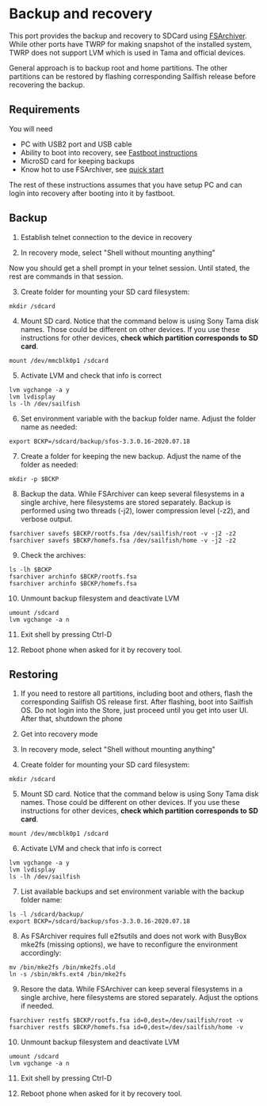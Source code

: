# Backup and recovery

This port provides the backup and recovery to SDCard using [FSArchiver](https://www.fsarchiver.org/). While other ports have TWRP for making 
snapshot of the installed system, TWRP does not support LVM which is used in Tama and official devices.

General approach is to backup root and home partitions. The other partitions can be restored by flashing corresponding Sailfish release
before recovering the backup.

## Requirements

You will need 

* PC with USB2 port and USB cable
* Ability to boot into recovery, see [Fastboot instructions](https://github.com/sailfishos-sony-tama/main/blob/master/hadk-sony-xz2.md#fastboot)
* MicroSD card for keeping backups
* Know hot to use FSArchiver, see [quick start](https://www.fsarchiver.org/quickstart)

The rest of these instructions assumes that you have setup PC and can login into recovery after booting into it by fastboot.

## Backup

1. Establish telnet connection to the device in recovery

2. In recovery mode, select "Shell without mounting anything"

Now you should get a shell prompt in your telnet session. Until stated, the rest are commands in that session.

3. Create folder for mounting your SD card filesystem:

```Shell
mkdir /sdcard
```

4. Mount SD card. Notice that the command below is using Sony Tama disk names. Those could be different on other devices. 
If you use these instructions for other devices, **check which partition corresponds to SD card**.
```Shell
mount /dev/mmcblk0p1 /sdcard
```

5. Activate LVM and check that info is correct

```Shell
lvm vgchange -a y
lvm lvdisplay
ls -lh /dev/sailfish
```

6. Set environment variable with the backup folder name. Adjust the folder name as needed:
```Shell
export BCKP=/sdcard/backup/sfos-3.3.0.16-2020.07.18
```

7. Create a folder for keeping the new backup. Adjust the name of the folder as needed:
```Shell
mkdir -p $BCKP
```

8. Backup the data. While FSArchiver can keep several filesystems in a single archive, here filesystems are stored separately. Backup
is performed using two threads (-j2), lower compression level (-z2), and verbose output.

```Shell
fsarchiver savefs $BCKP/rootfs.fsa /dev/sailfish/root -v -j2 -z2
fsarchiver savefs $BCKP/homefs.fsa /dev/sailfish/home -v -j2 -z2
```

9. Check the archives:
```Shell
ls -lh $BCKP
fsarchiver archinfo $BCKP/rootfs.fsa
fsarchiver archinfo $BCKP/homefs.fsa
```

10. Unmount backup filesystem and deactivate LVM
```Shell
umount /sdcard
lvm vgchange -a n
```

11. Exit shell by pressing Ctrl-D

12. Reboot phone when asked for it by recovery tool.


## Restoring

1. If you need to restore all partitions, including boot and others, flash the corresponding Sailfish OS release first. After flashing, boot into
Sailfish OS. Do not login into the Store, just proceed until you get into user UI. After that, shutdown the phone

2. Get into recovery mode

3. In recovery mode, select "Shell without mounting anything"

4. Create folder for mounting your SD card filesystem:

```Shell
mkdir /sdcard
```

5. Mount SD card. Notice that the command below is using Sony Tama disk names. Those could be different on other devices. 
If you use these instructions for other devices, **check which partition corresponds to SD card**.
```Shell
mount /dev/mmcblk0p1 /sdcard
```

6. Activate LVM and check that info is correct

```Shell
lvm vgchange -a y
lvm lvdisplay
ls -lh /dev/sailfish
```

7. List available backups and set environment variable with the backup folder name:
```Shell
ls -l /sdcard/backup/
export BCKP=/sdcard/backup/sfos-3.3.0.16-2020.07.18
```

8. As FSArchiver requires full e2fsutils and does not work with BusyBox mke2fs (missing options),
we have to reconfigure the environment accordingly:
```Shell
mv /bin/mke2fs /bin/mke2fs.old
ln -s /sbin/mkfs.ext4 /bin/mke2fs
```

9. Resore the data. While FSArchiver can keep several filesystems in a single archive, here filesystems are stored separately.
Adjust the options if needed.
```Shell
fsarchiver restfs $BCKP/rootfs.fsa id=0,dest=/dev/sailfish/root -v
fsarchiver restfs $BCKP/homefs.fsa id=0,dest=/dev/sailfish/home -v
```

10. Unmount backup filesystem and deactivate LVM
```Shell
umount /sdcard
lvm vgchange -a n
```

11. Exit shell by pressing Ctrl-D

12. Reboot phone when asked for it by recovery tool.
